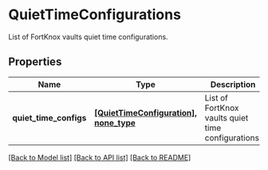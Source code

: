 # QuietTimeConfigurations

List of FortKnox vaults quiet time configurations.

## Properties
Name | Type | Description | Notes
------------ | ------------- | ------------- | -------------
**quiet_time_configs** | [**[QuietTimeConfiguration], none_type**](QuietTimeConfiguration.md) | List of FortKnox vaults quiet time configurations. | [optional] 

[[Back to Model list]](../README.md#documentation-for-models) [[Back to API list]](../README.md#documentation-for-api-endpoints) [[Back to README]](../README.md)


